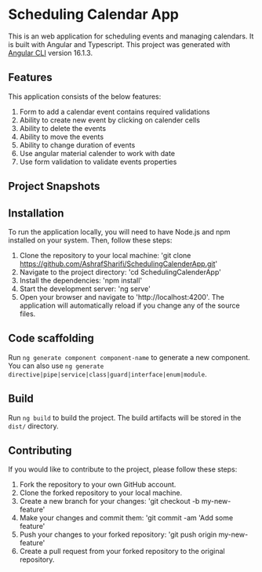 # Scheduling Calendar App
This is an web application for scheduling events and managing calendars. It is built with Angular and Typescript.
This project was generated with [Angular CLI](https://github.com/angular/angular-cli) version 16.1.3.

## Features

This application consists of the below features:
1.	Form to add a calendar event contains required validations
2.	Ability to create new event by clicking on calender cells
3.	Ability to delete the events
4.	Ability to move the events
5.	Ability to change duration of events
6.	Use angular material calender to work with date
7.	Use form validation to validate events properties

## Project Snapshots

## Installation

To run the application locally, you will need to have Node.js and npm installed on your system. Then, follow these steps:

1. Clone the repository to your local machine:
  'git clone https://github.com/AshrafSharifi/SchedulingCalenderApp.git'
2. Navigate to the project directory:
  'cd SchedulingCalenderApp'
3. Install the dependencies:
  'npm install'
4. Start the development server:
  'ng serve'
5. Open your browser and navigate to 'http://localhost:4200'. The application will automatically reload if you change any of the source files.

## Code scaffolding

Run `ng generate component component-name` to generate a new component. You can also use `ng generate directive|pipe|service|class|guard|interface|enum|module`.

## Build

Run `ng build` to build the project. The build artifacts will be stored in the `dist/` directory.

## Contributing

If you would like to contribute to the project, please follow these steps:

1. Fork the repository to your own GitHub account.
2. Clone the forked repository to your local machine.
3. Create a new branch for your changes:
  'git checkout -b my-new-feature'
4. Make your changes and commit them:
  'git commit -am 'Add some feature'
5. Push your changes to your forked repository:
  'git push origin my-new-feature'
6. Create a pull request from your forked repository to the original repository.
